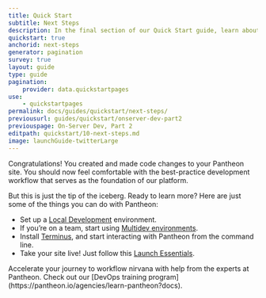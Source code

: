 ```yaml
---
title: Quick Start
subtitle: Next Steps
description: In the final section of our Quick Start guide, learn about common next steps for new Pantheon users.
quickstart: true
anchorid: next-steps
generator: pagination
survey: true
layout: guide
type: guide
pagination:
    provider: data.quickstartpages
use:
    - quickstartpages
permalink: docs/guides/quickstart/next-steps/
previousurl: guides/quickstart/onserver-dev-part2
previouspage: On-Server Dev, Part 2
editpath: quickstart/10-next-steps.md
image: launchGuide-twitterLarge
---
```


Congratulations! You created and made code changes to your Pantheon site. You should now feel comfortable with the best-practice development workflow that serves as the foundation of our platform.

But this is just the tip of the iceberg. Ready to learn more? Here are just some of the things you can do with Pantheon:

- Set up a [Local Development](/docs/local-development) environment.
- If you’re on a team, start using [Multidev environments](/docs/multidev).
- Install [Terminus](/docs/terminus), and start interacting with Pantheon from the command line.
- Take your site live! Just follow this [Launch Essentials](/docs/guides/launch).

<Callout title="Are you an agency?" link="https://pantheon.io/agencies/learn-pantheon?docs">
<p>Accelerate your journey to workflow nirvana with help from the experts at Pantheon. Check out our [DevOps training program](https://pantheon.io/agencies/learn-pantheon?docs).</p>
</Callout>

